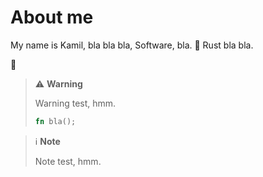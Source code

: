 # <i class="fa-solid fa-user-astronaut"></i> About me

My name is Kamil, bla bla bla, Software, bla. 🦀 Rust <i class="fa-brands fa-rust"></i> bla bla.

:leopard:

> ⚠️  **Warning**
>
> Warning test, hmm.
>
> ```rust
> fn bla();
> ```
>

> ℹ️  **Note**
>
> Note test, hmm.
